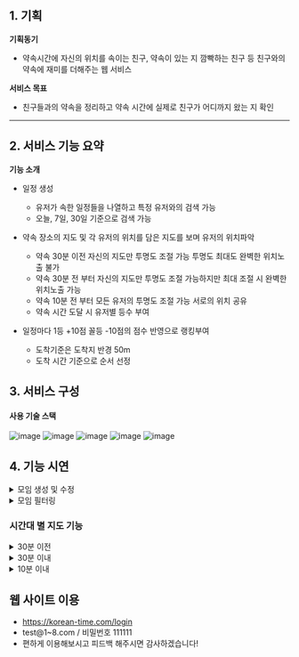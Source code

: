 ## 1. 기획 

**기획동기**

- 약속시간에 자신의 위치를 속이는 친구, 약속이 있는 지 깜빡하는 친구 등 친구와의 약속에 재미를 더해주는 웹 서비스 

**서비스 목표**

- 친구들과의 약속을 정리하고 약속 시간에 실제로 친구가 어디까지 왔는 지 확인
<hr />

## 2. 서비스 기능 요약

**기능 소개**

- 일정 생성
  - 유저가 속한 일정들을 나열하고 특정 유저와의 검색 가능
  - 오늘, 7일, 30일 기준으로 검색 가능
    
- 약속 장소의 지도 및 각 유저의 위치를 담은 지도를 보며 유저의 위치파악
  - 약속 30분 이전 자신의 지도만 투명도 조절 가능 투명도 최대도 완벽한 위치노출 불가
  - 약속 30분 전 부터 자신의 지도만 투명도 조절 가능하지만 최대 조절 시 완벽한 위치노출 가능
  - 약속 10분 전 부터 모든 유저의 투명도 조절 가능 서로의 위치 공유
  - 약속 시간 도달 시 유저별 등수 부여 
    
- 일정마다 1등 +10점 꼴등 -10점의 점수 반영으로 랭킹부여
  - 도착기준은 도착지 반경 50m
  - 도착 시간 기준으로 순서 선정 


## 3. 서비스 구성

#### 사용 기술 스택
  ![image](https://github.com/coffeeJMG/KoreanTime/assets/114897197/f7345ac7-f7bb-4fd6-8577-d4fb668d433a) ![image](https://github.com/coffeeJMG/KoreanTime/assets/114897197/b995fc9f-0501-49ba-8db9-553f4dee4780) ![image](https://github.com/coffeeJMG/KoreanTime/assets/114897197/ed4d6641-e9ef-4145-bef8-575606d1c96b) ![image](https://github.com/coffeeJMG/KoreanTime/assets/114897197/6963b7aa-d1e4-4b68-9987-dcab8af84f56) ![image](https://github.com/coffeeJMG/KoreanTime/assets/114897197/0f09971d-a453-4a40-b925-d0c58fcadccd)


## 4. 기능 시연

<details><summary>모임 생성 및 수정</summary>
<img src="https://github.com/coffeeJMG/KoreanTime/assets/114897197/96f2f8e9-a258-4dcf-94c0-6aa1348abbb4" width="60%"/>
</details>

<details><summary>모임 필터링</summary>
<img src="https://github.com/coffeeJMG/KoreanTime/assets/114897197/df1fd3c0-ef0a-4c0f-9d63-4035b04b85a2" width="60%"/>
</details>

### 시간대 별 지도 기능
<details><summary>30분 이전</summary>
<img src="https://github.com/coffeeJMG/KoreanTime/assets/114897197/397f6c80-e1f9-4c4b-a6a4-e9dd8e5e4baf" width="60%">
</details>

<details><summary>30분 이내</summary>
<img src="https://github.com/coffeeJMG/elice_Project_FindHospital/assets/114897197/97066651-c36d-4f3b-8b3b-8d28bc9bf64a" width="60%">
</details>

<details><summary>10분 이내</summary>
<img src="https://github.com/coffeeJMG/elice_Project_FindHospital/assets/114897197/1cb9eb8e-045e-4ec5-b2f5-887f67b630db" width="60%">

</details>

## 웹 사이트 이용

- https://korean-time.com/login
- test@1~8.com / 비밀번호 111111
- 편하게 이용해보시고 피드백 해주시면 감사하겠습니다!



